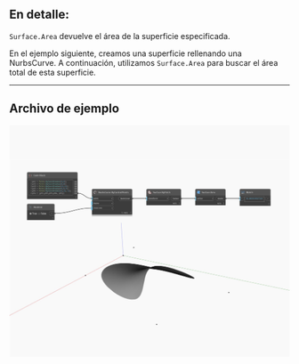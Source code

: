 ## En detalle:
`Surface.Area` devuelve el área de la superficie especificada.

En el ejemplo siguiente, creamos una superficie rellenando una NurbsCurve. A continuación, utilizamos `Surface.Area` para buscar el área total de esta superficie.

___
## Archivo de ejemplo

![Area](./Autodesk.DesignScript.Geometry.Surface.Area_img.jpg)

